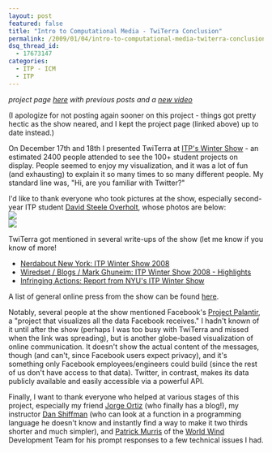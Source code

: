 ```yaml
---
layout: post
featured: false
title: "Intro to Computational Media - TwiTerra Conclusion"
permalink: /2009/01/04/intro-to-computational-media-twiterra-conclusion/
dsq_thread_id:
  - 17673147
categories:
  - ITP - ICM
  - ITP
---
```

*project page [here][1] with previous posts and a [new video][2]*

(I apologize for not posting again sooner on this project - things got pretty hectic as the show neared, and I kept the project page (linked above) up to date instead.)

On December 17th and 18th I presented TwiTerra at [ITP's Winter Show][3] - an estimated 2400 people attended to see the 100+ student projects on display. People seemed to enjoy my visualization, and it was a lot of fun (and exhausting) to explain it so many times to so many different people. My standard line was, "Hi, are you familiar with Twitter?"

I'd like to thank everyone who took pictures at the show, especially second-year ITP student [David Steele Overholt][4], whose photos are below:  
[<img src="http://farm4.static.flickr.com/3027/3132063946_261b294802.jpg">][5]  
[<img src="http://farm4.static.flickr.com/3114/3132048006_2578af0357.jpg">][6]

TwiTerra got mentioned in several write-ups of the show (let me know if you know of more!

* [Nerdabout New York: ITP Winter Show 2008][7]
* [Wiredset / Blogs / Mark Ghuneim: ITP Winter Show 2008 - Highlights][8]
* [Infringing Actions: Report from NYU's ITP Winter Show][9]

A list of general online press from the show can be found [here][10].

Notably, several people at the show mentioned Facebook's [Project Palantir][11], a "project that visualizes all the data Facebook receives." I hadn't known of it until after the show (perhaps I was too busy with TwiTerra and missed when the link was spreading), but is another globe-based visualization of online communication. It doesn't show the actual content of the messages, though (and can't, since Facebook users expect privacy), and it's something only Facebook employees/engineers could build (since the rest of us don't have access to that data). Twitter, in contrast, makes its data publicly available and easily accessible via a powerful API.

Finally, I want to thank everyone who helped at various stages of this project, especially my friend [Jorge Ortiz][12] (who finally has a blog!), my instructor [Dan Shiffman][13] (who can look at a function in a programming language he doesn't know and instantly find a way to make it two thirds shorter and much simpler), and [Patrick Murris][14] of the [World Wind][15] Development Team for his prompt responses to a few technical issues I had.

 [1]: http://lehrblogger.com/twiterra/
 [2]: http://vimeo.com/2557642
 [3]: http://itp.nyu.edu/shows/winter2008/
 [4]: http://www.davidoverholt.com
 [5]: http://flickr.com/photos/doverholt/3132063946/in/set-72157611450040570/
 [6]: http://flickr.com/photos/doverholt/3132048006/in/set-72157611450040570/
 [7]: http://blogs.discovery.com/nerdabout_new_york/2008/12/i-have-visited.html
 [8]: http://wiredset.com/blogs/markghuneim/2008/12/itp-winter-show-2008.html
 [9]: http://infringingactions.blogspot.com/2008/12/report-from-nyus-itp-winter-show.html
 [10]: http://itp.nyu.edu/sigs/news/this-week-itp-winter-show-2008/
 [11]: http://www.facebook.com/video/video.php?v=37403547074
 [12]: http://uncountablymany.blogspot.com/
 [13]: http://learningprocessing.com/
 [14]: http://patmurris.blogspot.com/search/label/World%20Wind
 [15]: http://worldwindcentral.com/
